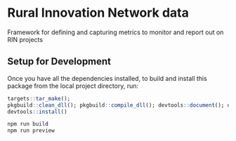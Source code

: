 # Rural Innovation Network data

Framework for defining and capturing metrics to monitor and report out on RIN projects

## Setup for Development

Once you have all the dependencies installed, to build and install this
package from the local project directory, run:

```r
targets::tar_make(); 
pkgbuild::clean_dll(); pkgbuild::compile_dll(); devtools::document(); devtools::check()
devtools::install()
```

```bash
npm run build
npm run preview
```

